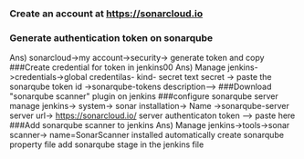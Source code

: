 ### Create an account at https://sonarcloud.io
### Generate authentication token on sonarqube
Ans) sonarcloud->my account->security-> generate token and copy 
###Create credential for token in jenkins00
Ans) Manage jenkins->credentials->global credentilas-
kind- secret text
secret -> paste the sonarqube token
id ->sonarqube-tokens
description-->
###Download "sonarqube scanner" plugin on jenkins
###configure sonarqube server
manage jenkins-> system-> sonar installation-> 
Name ->sonarqube-server
server url-> https://sonarcloud.io/
server authenticaton token --> paste here
###Add sonarqube scanner to jenkins
Ans) Manage jenkins->tools->sonar scanner->
    name=SonarScanner
    installed automatically
create sonarqube property file
add sonarqube stage in the jenkins file